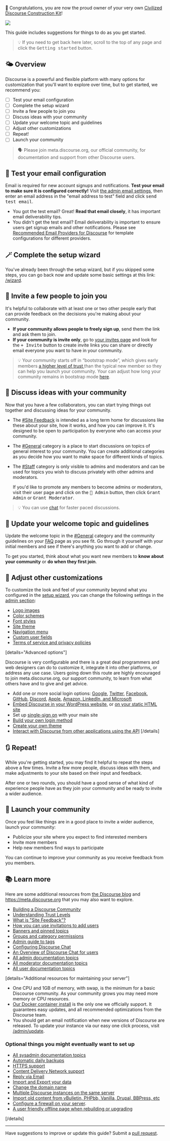 :hatching_chick: Congratulations, you are now the proud owner of your very own [Civilized Discourse Construction Kit](https://www.discourse.org)!

![](https://www.discourse.org/images/welcome/welcome-to-discourse-hosting-690x314.jpg)

This guide includes suggestions for things to do as you get started.

> :bulb: If you need to get back here later, scroll to the top of any page and click the <kbd>Getting started</kbd> button.

## :sun_behind_small_cloud: Overview

Discourse is a powerful and flexible platform with many options for customization that you'll want to explore over time, but to get started, we recommend you:

- [ ] Test your email configuration
- [ ] Complete the setup wizard
- [ ] Invite a few people to join you
- [ ] Discuss ideas with your community 
- [ ] Update your welcome topic and guidelines
- [ ] Adjust other customizations
- [ ] Repeat!
- [ ] Launch your community

> :speaking_head: Please join meta.discourse.org, our official community, for documentation and support from other Discourse users. 

## :email: Test your email configuration

Email is required for new account signups and notifications. **Test your email to make sure it is configured correctly!**  Visit [the admin email settings](/admin/email), then enter an email address in the "email address to test" field and click <kbd>send test email</kbd>.

- You got the test email? 
  Great! **Read that email closely**, it has important email deliverability tips.
- You didn't get the test email? 
  Email deliverability is important to ensure users get signup emails and other notifications. Please see [Recommended Email Providers for Discourse](https://github.com/discourse/discourse/blob/main/docs/INSTALL-email.md) for template configurations for different providers.

## :magic_wand: Complete the setup wizard

You've already been through the setup wizard, but if you skipped some steps, you can go back now and update some basic settings at this link: [/wizard](/wizard).

## :handshake: Invite a few people to join you

It's helpful to collaborate with at least one or two other people early that can provide feedback on the decisions you're making about your community. 
- **If your community allows people to freely sign up**, send them the link and ask them to join. 
- **If your community is invite only**, go to [your invites page](/my/invited) and look for the <kbd>+ Invite</kbd> button to create invite links you can share or directly email everyone you want to have in your community.

> :bulb: Your community starts off in “bootstrap mode”, which gives early members [a higher level of trust ](https://blog.discourse.org/2018/06/understanding-discourse-trust-levels/)than the typical new member so they can help you launch your community. Your can adjust how long your community remains in bootstrap mode [here](/admin/site_settings/category/all_results?filter=bootstrap).

## :thought_balloon: Discuss ideas with your community

Now that you have a few collaborators, you can start trying things out together and discussing ideas for your community. 

- The [#Site Feedback](/c/-/2) is intended as a long term home for discussions like these about your site, how it works, and how you can improve it. It's designed to be open to participation by everyone who can access your community.

- The [#General](/c/-/3) category is a place to start discussions on topics of general interest to your community. You can create additional categories as you decide how you want to make space for different kinds of topics.

- The [#Staff](/c/-/3) category is only visible to admins and moderators and can be used for topics you wish to discuss privately with other admins and moderators. 

  If you'd like to promote any members to become admins or moderators, visit their user page and click on the <kbd>:wrench: Admin</kbd> button, then click <kbd>Grant Admin</kbd> or <kbd>Grant Moderator</kbd>.

> :bulb: You can use [chat](/chat) for faster paced discussions.

## :wave: Update your welcome topic and guidelines

Update the welcome topic in the [#General](/c/-/4) category and the community guidelines on your [FAQ](/faq) page as you see fit. Go through it yourself with your initial members and see if there's anything you want to add or change.

To get you started, think about what you want new members to **know about your community** or **do when they first join**. 

## :art: Adjust other customizations

To customize the look and feel of your community beyond what you configured in the [setup wizard](/wizard), you can change the following settings in the [admin section](/admin):

- [Logo images](/admin/site_settings/category/branding)
- [Color schemes](/admin/customize/colors)
- [Font styles](/admin/site_settings/category/all_results?filter=font)
- [Site theme](/admin/customize/themes)
- [Navigation menu](/admin/site_settings/category/navigation)
- [Custom user fields](/admin/customize/user_fields)
- [Terms of service and privacy policies](/admin/site_settings/category/legal)

[details="Advanced options"]

Discourse is very configurable and there is a great deal programmers and web designers can do to customize it, integrate it into other platforms, or address any use case. Users going down this route are highly encouraged to join meta.discourse.org, our support community, to learn from what others have and to give and get advice. 

- Add one or more social login options: [Google](https://meta.discourse.org/t/configuring-google-oauth2-login-for-discourse/15858), [Twitter](https://meta.discourse.org/t/configuring-twitter-login-for-discourse/13395), [Facebook](https://meta.discourse.org/t/configuring-facebook-login-for-discourse/13394), [GitHub](https://meta.discourse.org/t/configuring-github-login-for-discourse/13745), [Discord](https://meta.discourse.org/t/configure-discord-login-for-discourse/127129?u=tobiaseigen), [Apple](https://www.discourse.org/plugins/apple-login), [Amazon, LinkedIn, and Microsoft](https://www.discourse.org/plugins/amazon-linkedin-microsoft-login)
- [Embed Discourse in your WordPress website](https://github.com/discourse/wp-discourse), or [on your static HTML site](https://meta.discourse.org/t/embedding-discourse-comments-via-javascript/31963)
- Set up [single-sign on](https://meta.discourse.org/t/official-single-sign-on-for-discourse/13045) with your main site 
- [Build your own login method](https://meta.discourse.org/t/login-to-discourse-with-custom-oauth2-provider/14717)
- [Create your own theme](https://meta.discourse.org/docs?topic=93648) 
- [Interact with Discourse from other applications using the API](https://meta.discourse.org/t/create-and-configure-an-api-key/230124?u=tobiaseigen)
[/details]

## :arrows_clockwise: Repeat!

While you're getting started, you may find it helpful to repeat the steps above a few times. Invite a few more people, discuss ideas with them, and make adjustments to your site based on their input and feedback. 

After one or two rounds, you should have a good sense of what kind of experience people have as they join your community and be ready to invite a wider audience.

## :rocket: Launch your community

Once you feel like things are in a good place to invite a wider audience, launch your community:

- Publicize your site where you expect to find interested members
- Invite more members
- Help new members find ways to participate

You can continue to improve your community as you receive feedback from you members.

## :books: Learn more

Here are some additional resources from [the Discourse blog](http://blog.discourse.org) and https://meta.discourse.org that you may also want to explore.

- [Building a Discourse Community](http://blog.discourse.org/2014/08/building-a-discourse-community/) 
- [Understanding Trust Levels](https://blog.discourse.org/2018/06/understanding-discourse-trust-levels/)
- [What is "Site Feedback"?](https://meta.discourse.org/t/-/5249)
- [How you can use invitations to add users](https://meta.discourse.org/tags/c/documentation/10/invites)
- [Banners and pinned topics](https://meta.discourse.org/t/-/153718)
- [Groups and category permissions](https://meta.discourse.org/t/-/87678)
- [Admin guide to tags](https://meta.discourse.org/t/-/121041)
- [Configuring Discourse Chat](https://meta.discourse.org/t/-/230881)
- [An Overview of Discourse Chat for users](https://meta.discourse.org/t/-/239695)
- [All admin documentation topics](https://meta.discourse.org/c/-/53)
- [All moderator documentation topics](https://meta.discourse.org/c/-/125)
- [All user documentation topics](https://meta.discourse.org/c/-/126)

[details="Additional resources for maintaining your server"]

- One CPU and 1GB of memory, with swap, is the minimum for a basic Discourse community. As your community grows you may need more memory or CPU resources.
- [Our Docker container install](https://github.com/discourse/discourse/blob/main/docs/INSTALL.md) is the only one we officially support. It guarantees easy updates, and all recommended optimizations from the Discourse team.
- You should get an email notification when new versions of Discourse are released. To update your instance via our easy one click process, visit [/admin/update](/admin/update).

### Optional things you might eventually want to set up
- [All sysadmin documentation topics](https://meta.discourse.org/c/-/55)
- [Automatic daily backups](https://meta.discourse.org/t/configure-automatic-backups-for-discourse/14855)
- [HTTPS support](https://meta.discourse.org/t/allowing-ssl-for-your-discourse-docker-setup/13847)
- [Content Delivery Network support](https://meta.discourse.org/t/enable-a-cdn-for-your-discourse/14857)
- [Reply via Email](https://meta.discourse.org/t/set-up-reply-via-email-support/14003)
- [Import and Export your data](https://meta.discourse.org/t/move-your-discourse-instance-to-a-different-server/15721)
- [Change the domain name](https://meta.discourse.org/t/how-do-i-change-the-domain-name/16098)
- [Multiple Discourse instances on the same server](https://meta.discourse.org/t/multisite-configuration-with-docker/14084)
- [Import old content from vBulletin, PHPbb, Vanilla, Drupal, BBPress, etc](https://github.com/discourse/discourse/tree/main/script/import_scripts)
- [Configure a firewall on your server](https://meta.discourse.org/t/configure-a-firewall-for-discourse/20584).
- [A user friendly offline page when rebuilding or upgrading](https://meta.discourse.org/t/adding-an-offline-page-when-rebuilding/45238)

[/details]

----

Have suggestions to improve or update this guide? Submit a [pull request](https://github.com/discourse/discourse/blob/main/docs/ADMIN-QUICK-START-GUIDE.md).

